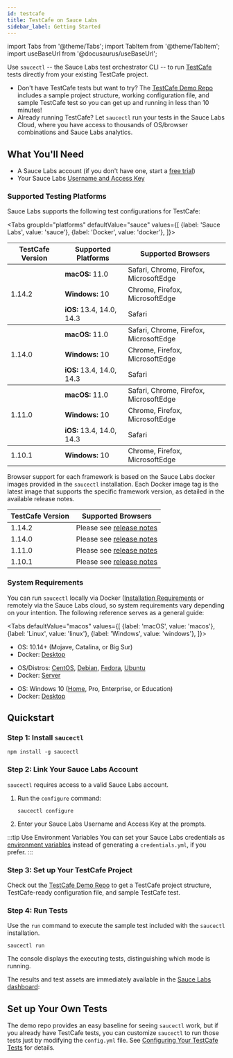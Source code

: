 ```yaml
---
id: testcafe
title: TestCafe on Sauce Labs
sidebar_label: Getting Started
---
```


import Tabs from '@theme/Tabs';
import TabItem from '@theme/TabItem';
import useBaseUrl from '@docusaurus/useBaseUrl';

 Use `saucectl` -- the Sauce Labs test orchestrator CLI -- to run [TestCafe](https://github.com/DevExpress/testcafe) tests directly from your existing TestCafe project.

 * Don't have TestCafe tests but want to try? The  [TestCafe Demo Repo](https://github.com/saucelabs/saucectl-testcafe-example) includes a sample project structure, working configuration file, and sample TestCafe test so you can get up and running in less than 10 minutes!
 * Already running TestCafe? Let `saucectl` run your tests in the Sauce Labs Cloud, where you have access to thousands of OS/browser combinations and Sauce Labs analytics.  

## What You'll Need

 * A Sauce Labs account (if you don't have one, start a [free trial](https://saucelabs.com/sign-up))
 * Your Sauce Labs [Username and Access Key](https://app.saucelabs.com/user-settings)

### Supported Testing Platforms

 Sauce Labs supports the following test configurations for TestCafe:

 <Tabs
   groupId="platforms"
   defaultValue="sauce"
   values={[
     {label: 'Sauce Labs', value: 'sauce'},
     {label: 'Docker', value: 'docker'},
   ]}>

 <TabItem value="sauce">

 <table id="table-fw">
   <tr>
     <th>TestCafe Version</th>
     <th>Supported Platforms</th>
     <th>Supported Browsers</th>
   </tr>
   <tbody>
   <tr>
     <td rowspan='3'>1.14.2</td>
     <td><b>macOS:</b> 11.0</td>
     <td>Safari, Chrome, Firefox, MicrosoftEdge</td>
   </tr>
   <tr>
     <td><b>Windows:</b> 10</td>
     <td>Chrome, Firefox, MicrosoftEdge</td>
   </tr>
   <tr>
     <td><b>iOS:</b> 13.4, 14.0, 14.3</td>
     <td>Safari</td>
   </tr>
   </tbody>
   <tbody>
   <tr>
     <td rowspan='3'>1.14.0</td>
     <td><b>macOS:</b> 11.0</td>
     <td>Safari, Chrome, Firefox, MicrosoftEdge</td>
   </tr>
   <tr>
     <td><b>Windows:</b> 10</td>
     <td>Chrome, Firefox, MicrosoftEdge</td>
   </tr>
   <tr>
     <td><b>iOS:</b> 13.4, 14.0, 14.3</td>
     <td>Safari</td>
   </tr>
   </tbody>
   <tbody>
   <tr>
     <td rowspan='3'>1.11.0</td>
     <td><b>macOS:</b> 11.0</td>
     <td>Safari, Chrome, Firefox, MicrosoftEdge</td>
   </tr>
   <tr>
     <td><b>Windows:</b> 10</td>
     <td>Chrome, Firefox, MicrosoftEdge</td>
   </tr>
   <tr>
     <td><b>iOS:</b> 13.4, 14.0, 14.3</td>
     <td>Safari</td>
   </tr>
   </tbody>
   <tbody>
   <tr>
     <td>1.10.1</td>
     <td><b>Windows:</b> 10</td>
     <td>Chrome, Firefox, MicrosoftEdge</td>
   </tr>
   </tbody>
 </table>

 </TabItem>
 <TabItem value="docker">

 Browser support for each framework is based on the Sauce Labs docker images provided in the `saucectl` installation. Each Docker image tag is the latest image that supports the specific framework version, as detailed in the available release notes.

 |TestCafe Version|Supported Browsers|
 |----|----|
 |1.14.2|Please see [release notes](https://github.com/saucelabs/sauce-testcafe-runner/releases/tag/v0.7.0)|
 |1.14.0|Please see [release notes](https://github.com/saucelabs/sauce-testcafe-runner/releases/tag/v0.6.1)|
 |1.11.0|Please see [release notes](https://github.com/saucelabs/sauce-testcafe-runner/releases/tag/v0.5.0)|
 |1.10.1|Please see [release notes](https://github.com/saucelabs/sauce-testcafe-runner/releases/tag/v0.2.6)|

</TabItem>
</Tabs>


### System Requirements

You can run `saucectl` locally via Docker ([Installation Requirements](https://docs.docker.com/engine/install/#supported-platforms) or remotely via the Sauce Labs cloud, so system requirements vary depending on your intention. The following reference serves as a general guide:

<Tabs
  defaultValue="macos"
  values={[
    {label: 'macOS', value: 'macos'},
    {label: 'Linux', value: 'linux'},
    {label: 'Windows', value: 'windows'},
  ]}>

<TabItem value="macos">

* OS: 10.14+ (Mojave, Catalina, or Big Sur)
* Docker: [Desktop](https://docs.docker.com/docker-for-mac/install/)

</TabItem>
<TabItem value="linux">

* OS/Distros: [CentOS](https://docs.docker.com/engine/install/centos/), [Debian](https://docs.docker.com/engine/install/debian/), [Fedora](https://docs.docker.com/engine/install/fedora/), [Ubuntu](https://docs.docker.com/engine/install/ubuntu/)
* Docker: [Server](https://docs.docker.com/engine/install/#server)

</TabItem>
<TabItem value="windows">

* OS: Windows 10 ([Home](https://docs.docker.com/docker-for-windows/install-windows-home/), Pro, Enterprise, or Education)
* Docker: [Desktop](https://docs.docker.com/docker-for-windows/install/)

</TabItem>
</Tabs>

## Quickstart

### Step 1: Install `saucectl`

```
npm install -g saucectl
```

### Step 2: Link Your Sauce Labs Account

`saucectl` requires access to a valid Sauce Labs account.

1. Run the `configure` command:     
    ```
    saucectl configure
    ```
1. Enter your Sauce Labs Username and Access Key at the prompts.

:::tip Use Environment Variables
You can set your Sauce Labs credentials as [environment variables](/basics/environment-variables) instead of generating a `credentials.yml`, if you prefer.
:::

### Step 3: Set up Your TestCafe Project

 Check out the [TestCafe Demo Repo](https://github.com/saucelabs/saucectl-testcafe-example) to get a TestCafe project structure, TestCafe-ready configuration file, and sample TestCafe test.

### Step 4: Run Tests

Use the `run` command to execute the sample test included with the `saucectl` installation.

```
saucectl run
```

The console displays the executing tests, distinguishing which mode is running.

The results and test assets are immediately available in the [Sauce Labs dashboard](https://app.saucelabs.com/dashboard/tests/vdc):

## Set up Your Own Tests

The demo repo provides an easy baseline for seeing `saucectl` work, but if you already have TestCafe tests, you can customize `saucectl` to run those tests just by modifying the `config.yml` file. See [Configuring Your TestCafe Tests](/testrunner-toolkit/configuration/testcafe) for details.
